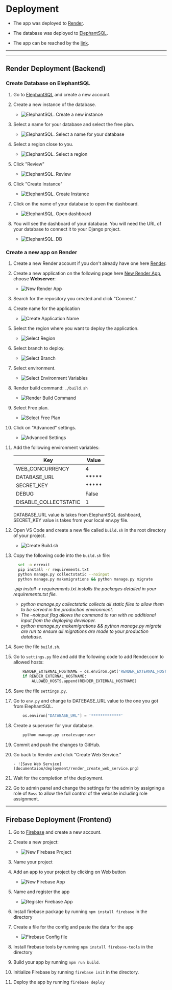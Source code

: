 # Deployment

- The app was deployed to [Render](https://render.com/).
- The database was deployed to [ElephantSQL](https://www.elephantsql.com/).

- The app can be reached by the [link](https://driveready.onrender.com/).

---

---

## Render Deployment (Backend)

### Create Database on ElephantSQL

1. Go to [ElephantSQL](https://www.elephantsql.com/) and create a new account.

2. Create a new instance of the database.

   - ![ElephantSQL. Create a new instance](documentaion/deployment/elephantsql_create_new_instance.png)

3. Select a name for your database and select the free plan.

   - ![ElephantSQL. Select a name for your database](documentaion/deployment/elephantsql_name.png)

4. Select a region close to you.

   - ![ElephantSQL. Select a region](documentaion/deployment/elephantsql_select_region.png)

5. Click "Review"

   - ![ElephantSQL. Review](documentaion/deployment/elephantsql_click_review.png)

6. Click "Create Instance"

   - ![ElephantSQL. Create Instance](documentaion/deployment/elephantsql_click_create_instance.png)

7. Click on the name of your database to open the dashboard.

   - ![ElephantSQL. Open dashboard](documentaion/deployment/elephantsql_click_db_name.png)

8. You will see the dashboard of your database. You will need the URL of your database to connect it to your Django project.

   - ![ElephantSQL. DB](documentaion/deployment/elephantsql_db_url.png)

### Create a new app on Render

1.  Create a new Render account if you don't already have one here [Render](https://render.com/).

2.  Create a new application on the following page here [New Render App](https://dashboard.render.com/), choose **Webserver**:

    - ![New Render App](documentaion/deployment/render_new_web_service.png)

3.  Search for the repository you created and click "Connect."

4.  Create name for the application

    - ![Create Application Name](documentaion/deployment/render_create_name.png)

5.  Select the region where you want to deploy the application.

    - ![Select Region](documentaion/deployment/render_select_region.png)

6.  Select branch to deploy.

    - ![Select Branch](documentaion/deployment/render_select_branch.png)

7.  Select environment.

    - ![Select Environment Variables](documentaion/deployment/render_select_environment.png)

8.  Render build command: `./build.sh`

    - ![Render Build Command](documentaion/deployment/render_build_command.png)

9.  Select Free plan.

    - ![Select Free Plan](documentaion/deployment/render_payment_info.png)

10. Click on "Advanced" settings.

    - ![Advanced Settings](documentaion/deployment/render_advanced_settings.png)

11. Add the following environment variables:

    | Key                   | Value              |
    | --------------------- | ------------------ |
    | WEB_CONCURRENCY       | 4                  |
    | DATABASE_URL          | **\*\***\***\*\*** |
    | SECRET_KEY            | **\*\***\***\*\*** |
    | DEBUG                 | False              |
    | DISABLE_COLLECTSTATIC | 1                  |

    DATABASE_URL value is takes from ElephantSQL dashboard, SECRET_KEY value is takes from your local env.py file.

12. Open VS Code and create a new file called `build.sh` in the root directory of your project.

    - ![Create Build.sh](documentaion/deployment/render_create_build_sh.png)

13. Copy the following code into the `build.sh` file:

    ```bash
      set -o errexit
      pip install -r requirements.txt
      python manage.py collectstatic --noinput
      python manage.py makemigrations && python manage.py migrate
    ```

    -_pip install -r requirements.txt installs the packages detailed in your requirements.txt file._

    - _python manage.py collectstatic collects all static files to allow them to be served in the production environment._
    - _The –noinput flag allows the command to run with no additional input from the deploying developer._
    - _python manage.py makemigrations && python manage.py migrate are run to ensure all migrations are made to your production database._

14. Save the file `build.sh`.

15. Go to `settings.py` file and add the following code to add Render.com to allowed hosts:

    ```python
        RENDER_EXTERNAL_HOSTNAME = os.environ.get('RENDER_EXTERNAL_HOSTNAME')
        if RENDER_EXTERNAL_HOSTNAME:
            ALLOWED_HOSTS.append(RENDER_EXTERNAL_HOSTNAME)
    ```

16. Save the file `settings.py`.

17. Go to `env.py` and change to DATEBASE_URL value to the one you got from ElephantSQL.

    ```python
        os.environ["DATABASE_URL"] = '*************'
    ```

18. Create a superuser for your database.

    ```bash
        python manage.py createsuperuser
    ```

19. Commit and push the changes to GitHub.

20. Go back to Render and click "Create Web Service."

        - ![Save Web Service](documentaion/deployment/render_create_web_service.png)

21. Wait for the completion of the deployment.

22. Go to admin panel and change the settings for the admin by assigning a role of `Boss` to allow the full control of the website including role assignment.

---

## Firebase Deployment (Frontend)

1. Go to [Firebase](https://firebase.google.com/) and create a new account.

2. Create a new project:

   - ![New Firebase Project](documentaion/deployment/firebase_create_project.png)

3. Name your project

4. Add an app to your project by clicking on Web button

   - ![New Firebase App](documentaion/deployment/firebase_choose_web.png)

5. Name and register the app

   - ![Register Firebase App](documentaion/deployment/firebase_add_web.png)

6. Install firebase package by running `npm install firebase` in the directory

7. Create a file for the config and paste the data for the app

   - ![Firebase Config file](documentaion/deployment/firebase_config_file.png)

8. Install firebase tools by running `npm install firebase-tools` in the directory

9. Build your app by running `npm run build`.

10. Initialize Firebase by running `firebase init` in the directory.

11. Deploy the app by running `firebase deploy`
